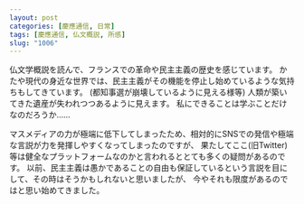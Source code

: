```yaml
---
layout: post
categories: [慶應通信, 日常]
tags: [慶應通信, 仏文概説, 所感]
slug: "1006"
---
```

仏文学概説を読んで、フランスでの革命や民主主義の歴史を感じています。
かたや現代の身近な世界では、民主主義がその機能を停止し始めているような気持ちもしてきています。
(都知事選が崩壊しているように見える様等)
人類が築いてきた遺産が失われつつあるように見えます。
私にできることは学ぶことだけなのだろうか……

マスメディアの力が極端に低下してしまったため、相対的にSNSでの発信や極端な言説が力を発揮しやすくなってしまったのですが、
果たしてここ(旧Twitter)等は健全なプラットフォームなのかと言われるととても多くの疑問があるのです。
以前、民主主義は愚かであることの自由も保証しているという言説を目にして、その時はそうかもしれないと思いましたが、
今やそれも限度があるのではと思い始めてきました。